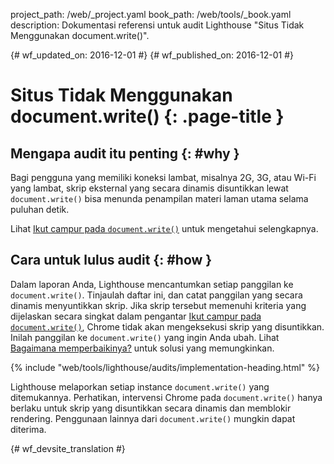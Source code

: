project_path: /web/_project.yaml
book_path: /web/tools/_book.yaml
description: Dokumentasi referensi untuk audit Lighthouse "Situs Tidak Menggunakan document.write()".

{# wf_updated_on: 2016-12-01 #}
{# wf_published_on: 2016-12-01 #}

# Situs Tidak Menggunakan document.write() {: .page-title }

## Mengapa audit itu penting {: #why }

Bagi pengguna yang memiliki koneksi lambat, misalnya 2G, 3G, atau Wi-Fi yang lambat, skrip eksternal
yang secara dinamis disuntikkan lewat `document.write()` bisa menunda penampilan
materi laman utama selama puluhan detik.

Lihat [Ikut campur pada `document.write()`][blog] untuk mengetahui selengkapnya.

[blog]: /web/updates/2016/08/removing-document-write

## Cara untuk lulus audit {: #how }

Dalam laporan Anda, Lighthouse mencantumkan setiap panggilan ke `document.write()`.
Tinjaulah daftar ini, dan catat panggilan yang secara dinamis menyuntikkan skrip.
Jika skrip tersebut memenuhi kriteria yang dijelaskan secara singkat dalam pengantar
[Ikut campur pada `document.write()`][blog], Chrome tidak akan mengeksekusi
skrip yang disuntikkan. Inilah panggilan ke `document.write()` yang ingin Anda
ubah. Lihat [Bagaimana memperbaikinya?][fix] untuk solusi yang memungkinkan. 

[fix]: /web/updates/2016/08/removing-document-write#how_do_i_fix_this

{% include "web/tools/lighthouse/audits/implementation-heading.html" %}

Lighthouse melaporkan setiap instance `document.write()` yang ditemukannya.
Perhatikan, intervensi Chrome pada `document.write()` hanya berlaku untuk
skrip yang disuntikkan secara dinamis dan memblokir rendering. Penggunaan lainnya dari `document.write()`
mungkin dapat diterima.


{# wf_devsite_translation #}
